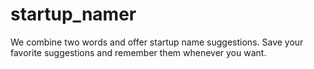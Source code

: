 # startup_namer

We combine two words and offer startup name suggestions.
Save your favorite suggestions and remember them whenever you want.